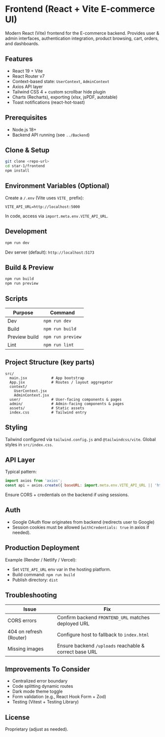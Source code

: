 # Frontend (React + Vite E-commerce UI)

Modern React (Vite) frontend for the E-commerce backend. Provides user & admin interfaces, authentication integration, product browsing, cart, orders, and dashboards.

## Features
- React 19 + Vite
- React Router v7
- Context-based state: `UserContext`, `AdminContext`
- Axios API layer
- Tailwind CSS 4 + custom scrollbar hide plugin
- Charts (Recharts), exporting (xlsx, jsPDF, autotable)
- Toast notifications (react-hot-toast)

## Prerequisites
- Node.js 18+
- Backend API running (see `../Backend`)

## Clone & Setup
```bash
git clone <repo-url>
cd star-1/frontend
npm install
```

## Environment Variables (Optional)
Create a `/.env` (Vite uses `VITE_` prefix):
```
VITE_API_URL=http://localhost:5000
```
In code, access via `import.meta.env.VITE_API_URL`.

## Development
```bash
npm run dev
```
Dev server (default): `http://localhost:5173`

## Build & Preview
```bash
npm run build
npm run preview
```

## Scripts
| Purpose | Command |
|---------|---------|
| Dev | `npm run dev` |
| Build | `npm run build` |
| Preview build | `npm run preview` |
| Lint | `npm run lint` |

## Project Structure (key parts)
```
src/
  main.jsx           # App bootstrap
  App.jsx            # Routes / layout aggregator
  context/
    UserContext.jsx
    AdminContext.jsx
  user/              # User-facing components & pages
  admin/             # Admin-facing components & pages
  assets/            # Static assets
  index.css          # Tailwind entry
```

## Styling
Tailwind configured via `tailwind.config.js` and `@tailwindcss/vite`. Global styles in `src/index.css`.

## API Layer
Typical pattern:
```js
import axios from 'axios';
const api = axios.create({ baseURL: import.meta.env.VITE_API_URL || 'http://localhost:5000' });
```
Ensure CORS + credentials on the backend if using sessions.

## Auth
- Google OAuth flow originates from backend (redirects user to Google)
- Session cookies must be allowed (`withCredentials: true` in axios if needed).

## Production Deployment
Example (Render / Netlify / Vercel):
- Set `VITE_API_URL` env var in the hosting platform.
- Build command: `npm run build`
- Publish directory: `dist`

## Troubleshooting
| Issue | Fix |
|-------|-----|
| CORS errors | Confirm backend `FRONTEND_URL` matches deployed URL |
| 404 on refresh (Router) | Configure host to fallback to `index.html` |
| Missing images | Ensure backend `/uploads` reachable & correct base URL |

## Improvements To Consider
- Centralized error boundary
- Code splitting dynamic routes
- Dark mode theme toggle
- Form validation (e.g., React Hook Form + Zod)
- Testing (Vitest + Testing Library)

## License
Proprietary (adjust as needed).
